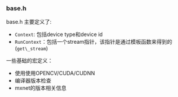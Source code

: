 ### base.h

base.h 主要定义了:

+ `Context`: 包括device type和device id
+ `RunContext`：包括一个stream指针，该指针是通过模板函数来得到的(`get\_stream`)

一些基础的宏定义：

+ 使用使用OPENCV/CUDA/CUDNN
+ 编译器版本检查
+ mxnet的版本相关信息

